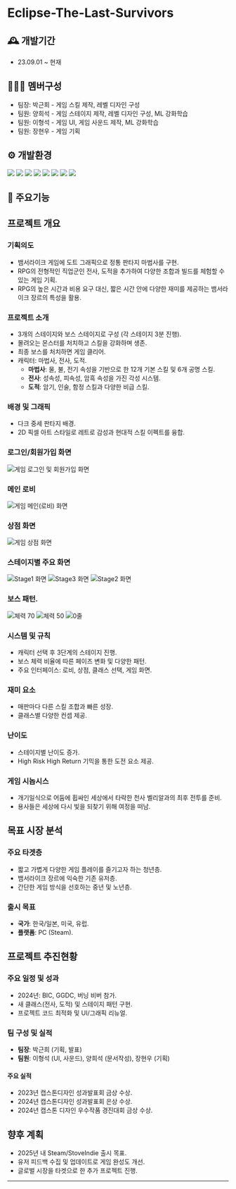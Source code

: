 # Eclipse-The-Last-Survivors

## 🕰️ 개발기간
- 23.09.01 ~ 현재

## 🧑‍🤝‍🧑 멤버구성
- 팀장: 박근희 - 게임 스킬 제작, 레벨 디자인 구성
- 팀원: 양희석 - 게임 스테이지 제작, 레벨 디자인 구성, ML 강화학습
- 팀원: 이형석 - 게임 UI, 게임 사운드 제작, ML 강화학습
- 팀원: 장현우 - 게임 기획

## ⚙️ 개발환경
<img src="https://img.shields.io/badge/Unity Editor v2023.1.15f-000000?style=for-the-badge&logo=unity&logoColor=white"> <img src="https://img.shields.io/badge/ML Agent V0.28.0-000000?style=for-the-badge&logo=unity&logoColor=white"> <img src="https://img.shields.io/badge/Unity Package MLAgents: V2.0.1-000000?style=for-the-badge&logo=unity&logoColor=white"> <img src="https://img.shields.io/badge/Python V3.7.9-3776AB?style=for-the-badge&logo=Python&logoColor=white"> <img src="https://img.shields.io/badge/Anaconda3 V5.1.0-44A833?style=for-the-badge&logo=Anaconda&logoColor=white"> <img src="https://img.shields.io/badge/TensorFlow V2.13.0-FF6F00?style=for-the-badge&logo=TensorFlow&logoColor=white"> <img src="https://img.shields.io/badge/PyTorch V1.10.2-EE4C2C?style=for-the-badge&logo=PyTorch&logoColor=white"> <img src="https://img.shields.io/badge/C%23-512BD4?style=for-the-badge&logo=csharp&logoColor=white">

## 🔧 주요기능

## 프로젝트 개요

### 기획의도
- 뱀서라이크 게임에 도트 그래픽으로 정통 판타지 마법사를 구현.
- RPG의 전형적인 직업군인 전사, 도적을 추가하여 다양한 조합과 빌드를 체험할 수 있는 게임 기획.
- RPG의 높은 시간과 비용 요구 대신, 짧은 시간 안에 다양한 재미를 제공하는 뱀서라이크 장르의 특성을 활용.

### 프로젝트 소개
- 3개의 스테이지와 보스 스테이지로 구성 (각 스테이지 3분 진행).
- 몰려오는 몬스터를 처치하고 스킬을 강화하며 생존.
- 최종 보스를 처치하면 게임 클리어.
- 캐릭터: 마법사, 전사, 도적.
  - **마법사**: 물, 불, 전기 속성을 기반으로 한 12개 기본 스킬 및 6개 공명 스킬.
  - **전사**: 성속성, 피속성, 암흑 속성을 가진 각성 시스템.
  - **도적**: 암기, 인술, 함정 스킬과 다양한 비급 스킬.

### 배경 및 그래픽
- 다크 중세 판타지 배경.
- 2D 픽셀 아트 스타일로 레트로 감성과 현대적 스킬 이펙트를 융합.

### 로그인/회원가입 화면
![게임 로그인 및 회원가입 화면](https://github.com/user-attachments/assets/1678012e-00a5-4774-8dc6-52ca751d275c)

### 메인 로비
![게임 메인(로비) 화면](https://github.com/user-attachments/assets/141ceeeb-14fb-4471-adeb-d983e14fc07d)

### 상점 화면
![게임 상점 화면](https://github.com/user-attachments/assets/e0e68fd3-c482-4db7-a7ba-4023428107f9)

### 스테이지별 주요 화면
![Stage1 화면](https://github.com/user-attachments/assets/25cab65e-b0d4-4140-b761-1e760a6b2281)
![Stage3 화면](https://github.com/user-attachments/assets/1751354d-74fc-46e9-9895-f487451fc303)
![Stage2 화면](https://github.com/user-attachments/assets/4035e1dd-69a7-4c3c-9fd1-bfab6d63fa14)

### 보스 패턴.
![체력 70 ](https://github.com/user-attachments/assets/c93643f6-2b46-4789-874e-0589a5b5b3ae)
![체력 50 ](https://github.com/user-attachments/assets/c7320055-94a1-4629-beb8-56521cef6846)
![0줄](https://github.com/user-attachments/assets/2867fb1e-dd01-48f8-94ad-b42edc0ef15f)

### 시스템 및 규칙
- 캐릭터 선택 후 3단계의 스테이지 진행.
- 보스 체력 비율에 따른 페이즈 변화 및 다양한 패턴.
- 주요 인터페이스: 로비, 상점, 클래스 선택, 게임 화면.

### 재미 요소
- 매판마다 다른 스킬 조합과 빠른 성장.
- 클래스별 다양한 컨셉 제공.

### 난이도
- 스테이지별 난이도 증가.
- High Risk High Return 기믹을 통한 도전 요소 제공.

### 게임 시놉시스
- 개기일식으로 어둠에 휩싸인 세상에서 타락한 천사 벨리알과의 최후 전투를 준비.
- 용사들은 세상에 다시 빛을 되찾기 위해 여정을 떠남.

## 목표 시장 분석

### 주요 타겟층
- 짧고 가볍게 다양한 게임 플레이를 즐기고자 하는 청년층.
- 뱀서라이크 장르에 익숙한 기존 유저층.
- 간단한 게임 방식을 선호하는 중년 및 노년층.

### 출시 목표
- **국가**: 한국/일본, 미국, 유럽.
- **플랫폼**: PC (Steam).

## 프로젝트 추진현황

### 주요 일정 및 성과
- 2024년: BIC, GGDC, 버닝 비버 참가.
- 새 클래스(전사, 도적) 및 스테이지 패턴 구현.
- 프로젝트 코드 최적화 및 UI/그래픽 리뉴얼.

### 팀 구성 및 실적
- **팀장**: 박근희 (기획, 발표)
- **팀원**: 이형석 (UI, 사운드), 양희석 (문서작성), 장현우 (기획)

#### 주요 실적
- 2023년 캡스톤디자인 성과발표회 금상 수상.
- 2024년 캡스톤디자인 성과발표회 은상 수상.
- 2024년 캡스톤 디자인 우수작품 경진대회 금상 수상.

## 향후 계획
- 2025년 내 Steam/StoveIndie 출시 목표.
- 유저 피드백 수집 및 업데이트로 게임 완성도 개선.
- 글로벌 시장을 타겟으로 한 추가 프로젝트 진행.

---


